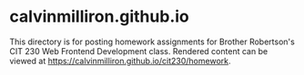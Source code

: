 # calvinmilliron.github.io
This directory is for posting homework assignments for Brother Robertson's CIT 230 Web Frontend Development class.
Rendered content can be viewed at <a href="https://calvinmilliron.github.io/cit230/homework">https://calvinmilliron.github.io/cit230/homework</a>.